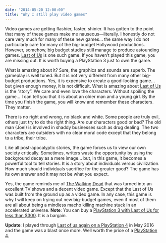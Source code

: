 ```yaml
---
date: "2014-05-20 12:00:00"
title: "Why I still play video games"
---
```




Video games are getting flashier, faster, shinier. It has gotten to the point that many of these games make me nauseous&mdash;literally. I honestly do not care very much for many of these new games&hellip; the same way I do not particularly care for many of the big-budget Hollywood productions.
However, somehow, big budget studios still manage to produce astounding games. [Last of Us](https://www.amazon.com/The-Last-Us-Playstation-3/dp/B007CM0K86/) is one such game. If you haven&rsquo;t played this game, you are missing out. It is worth buying a PlayStation 3 just to own the game.

What is amazing about it? Sure, the graphics and sounds are superb. The gameplay is well tuned. But it is not very different from many other big-budget productions. Yes, it is expensive to create a good-looking game&hellip; but given enough money, it is not difficult.
What is amazing about [Last of Us](https://www.amazon.com/The-Last-Us-Playstation-3/dp/B007CM0K86/) is the &ldquo;story&rdquo;. We care and even love the characters. Without spoiling the game&hellip; I can tell you that it is about an older man and a young girl. By the time you finish the game, you will know and remember these characters. They matter.

There is no right and wrong, no black and white. Some people are truly evil, others just try to do the right thing. Are our characters good or bad? The old man (Joel) is involved in shaddy businesses such as drug dealing. The two characters are outsiders with no clear moral code except that they belong to a tribe, their tribe.

Like all post-apocalyptic stories, the game forces us to view our own society critically. Sometimes, writers waste the opportunity by using the background decay as a mere image&hellip; but, in this game, it becomes a powerful tool to tell stories. It is a story about individuals versus civilization. How much should individuals sacrifice for the greater good? The game has its own answer and it may not be what you expect.

Yes, the game reminds me of [The Walking Dead](https://en.wikipedia.org/wiki/The_Walking_Dead_(comic_book)) that was turned into an excellent TV shows and a decent video game. Except that the Last of Us was built from the ground up as a video game.
In any case, this game is why I will keep on trying out new big-budget games, even if most of them are all about being a mindless macho killing machine stuck in an accelerated universe.
__Note__: You can buy a [PlayStation 3 with Last of Us for less than $300](https://www.amazon.com/PS3-500GB-Last-Bundle-Playstation-3/dp/B00IA2NYT4/). It is a bargain.

__Update__: I played through [Last of us again on a PlayStation 4](https://www.amazon.com/Last-Us-Remastered-PlayStation-4/dp/B00JK00S0S) in May 2016 and the game was a blast once more. Well worth the price of a [PlayStation 4](https://www.amazon.com/Sony-PlayStation-4-500GB-Console/dp/B00BGA9WK2/).

